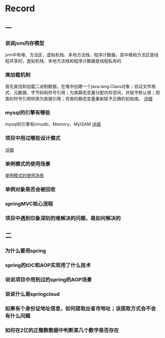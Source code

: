 # Record

## 一
### 说说jvm内存模型
jvm中有堆、方法区、虚拟机栈、本地方法栈、程序计数器，其中堆和方法区是线程共享的，虚拟机栈、本地方法栈和程序计数器是线程私有的

### 类加载机制
首先查找和加载二进制数据，在堆中创建一个java.lang.Class对象；验证文件格式、元数据、字节码和符号引用；为类静态变量分配内存空间，并赋予默认值；把类的符号引用转换为直接引用；将类的静态变量重新赋予正确的初始值。
[详细](/java/class?id=java类加载机制)

### mysql的引擎有哪些
mysql的引擎有innodb、Memory、MyISAM
[详细](/database/mysql)
### 项目中用过哪些设计模式
[详细](/project/pattern)
### 单例模式的使用场景
[单例模式的使用场景](/pattern/singleton?id=使用场景)
### 单例对象是否会被回收

### springMVC核心流程

### 项目中遇到印象深刻的难解决的问题，是如何解决的


## 二

### 为什么要用spring

### spring的IOC和AOP实现用了什么技术

### 说说项目中用到过的spring的AOP场景

### 说说什么是springcloud

### 如果有个身份证地址信息，如何提取出省市地址；该提取方式会不会有什么问题

### 如何在2亿的正整数数据中判断某几个数字是否存在
